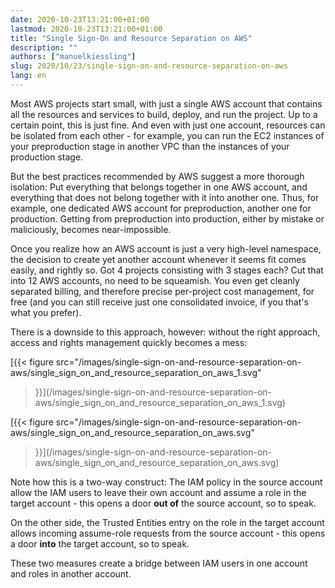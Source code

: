 ```yaml
---
date: 2020-10-23T13:21:00+01:00
lastmod: 2020-10-23T13:21:00+01:00
title: "Single Sign-On and Resource Separation on AWS"
description: ""
authors: ["manuelkiessling"]
slug: 2020/10/23/single-sign-on-and-resource-separation-on-aws
lang: en
---
```


Most AWS projects start small, with just a single AWS account that contains all the resources and services to build, deploy, and run the project. Up to a certain point, this is just fine. And even with just one account, resources can be isolated from each other - for example, you can run the EC2 instances of your preproduction stage in another VPC than the instances of your production stage.

But the best practices recommended by AWS suggest a more thorough isolation: Put everything that belongs together in one AWS account, and everything that does not belong together with it into another one. Thus, for example, one dedicated AWS account for preproduction, another one for production. Getting from preproduction into production, either by mistake or maliciously, becomes near-impossible.

Once you realize how an AWS account is just a very high-level namespace, the decision to create yet another account whenever it seems fit comes easily, and rightly so. Got 4 projects consisting with 3 stages each? Cut that into 12 AWS accounts, no need to be squeamish. You even get cleanly separated billing, and therefore precise per-project cost management, for free (and you can still receive just one consolidated invoice, if you that's what you prefer).

There is a downside to this approach, however: without the right approach, access and rights management quickly becomes a mess:

[{{<
    figure src="/images/single-sign-on-and-resource-separation-on-aws/single_sign_on_and_resource_separation_on_aws_1.svg"
>}}](/images/single-sign-on-and-resource-separation-on-aws/single_sign_on_and_resource_separation_on_aws_1.svg)


[{{<
    figure src="/images/single-sign-on-and-resource-separation-on-aws/single_sign_on_and_resource_separation_on_aws.svg"
>}}](/images/single-sign-on-and-resource-separation-on-aws/single_sign_on_and_resource_separation_on_aws.svg)


Note how this is a two-way construct: The IAM policy in the source account allow the IAM users to leave their own account and assume a role in the target account - this opens a door **out of** the source account, so to speak.

On the other side, the Trusted Entities entry on the role in the target account allows incoming assume-role requests from the source account - this opens a door **into** the target account, so to speak.

These two measures create a bridge between IAM users in one account and roles in another account.
